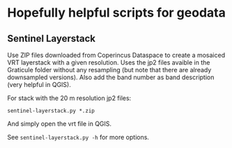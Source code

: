 # Hopefully helpful scripts for geodata

## Sentinel Layerstack
Use ZIP files downloaded from Coperincus Dataspace to create a mosaiced VRT 
layerstack with a given resolution. Uses the jp2 files avaible in the Graticule folder
without any resampling (but note that there are already downsampled versions). Also add the band number as band description (very helpful in QGIS).

For stack with the 20 m resolution jp2 files:
```
sentinel-layerstack.py *.zip
```
And simply open the vrt file in QGIS.

See `sentinel-layerstack.py -h` for more options.
